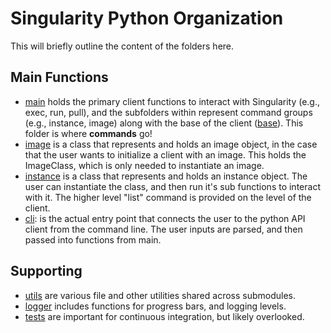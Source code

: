 # Singularity Python Organization
This will briefly outline the content of the folders here.

## Main Functions

 - [main](main) holds the primary client functions to interact with Singularity (e.g., exec, run, pull), and the subfolders within represent command groups (e.g., instance, image) along with the base of the client ([base](main/base)). This folder is where **commands** go!
 - [image](image) is a class that represents and holds an image object, in the case that the user wants to initialize a client with an image. This holds the ImageClass, which is only needed to instantiate an image.
 - [instance](instance) is a class that represents and holds an instance object. The user can instantiate the class, and then run it's sub functions to interact with it. The higher level "list" command is provided on the level of the client.
 - [cli](cli): is the actual entry point that connects the user to the python API client from the command line. The user inputs are parsed, and then passed into functions from main.

## Supporting
 - [utils](utils) are various file and other utilities shared across submodules.
 - [logger](logger) includes functions for progress bars, and logging levels.
 - [tests](tests) are important for continuous integration, but likely overlooked.
